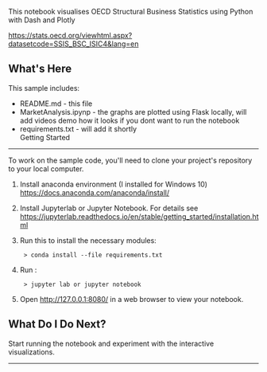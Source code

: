 
This notebook visualises OECD Structural Business Statistics using Python with Dash and Plotly

https://stats.oecd.org/viewhtml.aspx?datasetcode=SSIS_BSC_ISIC4&lang=en 

What's Here
-----------

This sample includes:

* README.md - this file
* MarketAnalysis.ipynp - the graphs are plotted using Flask locally, will add videos demo how it looks if you dont want to run the notebook
* requirements.txt - will add it shortly  
Getting Started
---------------

To work on the sample code, you'll need to clone your project's repository to your
local computer. 

1. Install anaconda environment (I installed for Windows 10)
   https://docs.anaconda.com/anaconda/install/

2. Install Jupyterlab or Jupyter Notebook. For details see 
   https://jupyterlab.readthedocs.io/en/stable/getting_started/installation.html
   
3. Run this to install the necessary modules:
                  
        > conda install --file requirements.txt
   
3. Run :

        > jupyter lab or jupyter notebook 

5. Open http://127.0.0.1:8080/ in a web browser to view your notebook.

What Do I Do Next?
------------------

Start running the notebook and experiment with the interactive visualizations.


------------------
